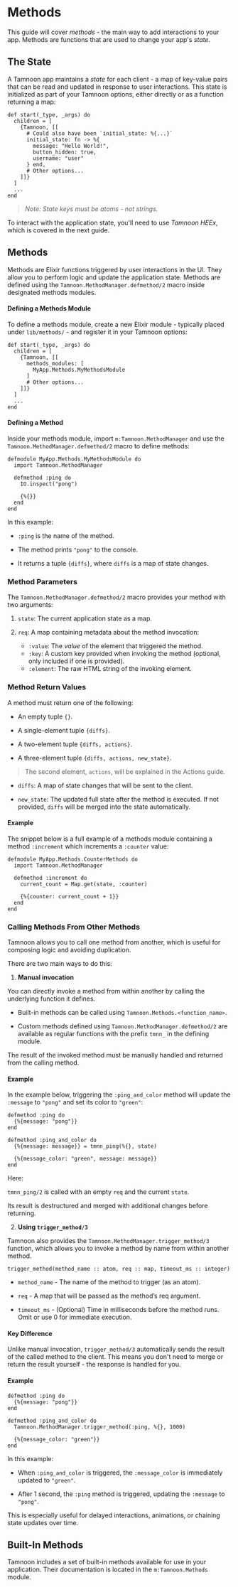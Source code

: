 # Methods

This guide will cover _methods_ - the main way to add interactions to your app. Methods are functions that are used to change your app's _state_.

## The State

A Tamnoon app maintains a _state_ for each client - a map of key-value pairs that can be read and updated in response to user interactions. This state is initialized as part of your Tamnoon options, either directly or as a function returning a map:

```
def start(_type, _args) do
  children = [
    {Tamnoon, [[
      # Could also have been `initial_state: %{...}`
      initial_state: fn -> %{
        message: "Hello World!",
        button_hidden: true,
        username: "user"
      } end,
      # Other options...
    ]]}
  ]
  ...
end
```

> _Note: State keys must be atoms - not strings._

To interact with the application state, you'll need to use _Tamnoon HEEx_, which is covered in the next guide.

## Methods

Methods are Elixir functions triggered by user interactions in the UI. They allow you to perform logic and update the application state. Methods are defined using the `Tamnoon.MethodManager.defmethod/2` macro inside designated methods modules.

#### Defining a Methods Module

To define a methods module, create a new Elixir module - typically placed under `lib/methods/` - and register it in your Tamnoon options:

```
def start(_type, _args) do
  children = [
    {Tamnoon, [[
      methods_modules: [
        MyApp.Methods.MyMethodsModule
      ]
      # Other options...
    ]]}
  ]
  ...
end
```

#### Defining a Method

Inside your methods module, import `m:Tamnoon.MethodManager` and use the `Tamnoon.MethodManager.defmethod/2` macro to define methods:

```
defmodule MyApp.Methods.MyMethodsModule do
  import Tamnoon.MethodManager

  defmethod :ping do
    IO.inspect("pong")

    {%{}}
  end
end
```

In this example:

- `:ping` is the name of the method.

- The method prints `"pong"` to the console.

- It returns a tuple `{diffs}`, where `diffs` is a map of state changes.

### Method Parameters

The `Tamnoon.MethodManager.defmethod/2` macro provides your method with two arguments:

1. `state`: The current application state as a map.

2. `req`: A map containing metadata about the method invocation:
   - `:value`: The _value_ of the element that triggered the method.
   - `:key`: A custom key provided when invoking the method (optional, only included if one is provided).
   - `:element`: The raw HTML string of the invoking element.

### Method Return Values

A method must return one of the following:

- An empty tuple `{}`.

- A single-element tuple `{diffs}`.

- A two-element tuple `{diffs, actions}`.

- A three-element tuple `{diffs, actions, new_state}`.

> The second element, `actions`, will be explained in the Actions guide.

- `diffs`: A map of state changes that will be sent to the client.

- `new_state`: The updated full state after the method is executed. If not provided, `diffs` will be merged into the state automatically.

#### Example

The snippet below is a full example of a methods module containing a method `:increment` which increments a `:counter` value:

```
defmodule MyApp.Methods.CounterMethods do
  import Tamnoon.MethodManager

  defmethod :increment do
    current_count = Map.get(state, :counter)

    {%{counter: current_count + 1}}
  end
end
```

### Calling Methods From Other Methods

Tamnoon allows you to call one method from another, which is useful for composing logic and avoiding duplication.

There are two main ways to do this:

1. **Manual invocation**

You can directly invoke a method from within another by calling the underlying function it defines.

- Built-in methods can be called using `Tamnoon.Methods.<function_name>`.

- Custom methods defined using `Tamnoon.MethodManager.defmethod/2` are available as regular functions with the prefix `tmnn_` in the defining module.

The result of the invoked method must be manually handled and returned from the calling method.

#### Example

In the example below, triggering the `:ping_and_color` method will update the `:message` to `"pong"` and set its color to `"green"`:

```
defmethod :ping do
  {%{message: "pong"}}
end

defmethod :ping_and_color do
  {%{message: message}} = tmnn_ping(%{}, state)

  {%{message_color: "green", message: message}}
end
```

Here:

`tmnn_ping/2` is called with an empty `req` and the current `state`.

Its result is destructured and merged with additional changes before returning.

2. **Using `trigger_method/3`**

Tamnoon also provides the `Tamnoon.MethodManager.trigger_method/3` function, which allows you to invoke a method by name from within another method.

```
trigger_method(method_name :: atom, req :: map, timeout_ms :: integer)
```

- `method_name` - The name of the method to trigger (as an atom).

- `req` - A map that will be passed as the method’s req argument.

- `timeout_ms` - (Optional) Time in milliseconds before the method runs. Omit or use 0 for immediate execution.

#### Key Difference

Unlike manual invocation, `trigger_method/3` automatically sends the result of the called method to the client. This means you don't need to merge or return the result yourself - the response is handled for you.

#### Example

```
defmethod :ping do
  {%{message: "pong"}}
end

defmethod :ping_and_color do
  Tamnoon.MethodManager.trigger_method(:ping, %{}, 1000)

  {%{message_color: "green"}}
end
```

In this example:

- When `:ping_and_color` is triggered, the `:message_color` is immediately updated to `"green"`.

- After 1 second, the `:ping` method is triggered, updating the `:message` to `"pong"`.

This is especially useful for delayed interactions, animations, or chaining state updates over time.

## Built-In Methods

Tamnoon includes a set of built-in methods available for use in your application. Their documentation is located in the `m:Tamnoon.Methods` module.
